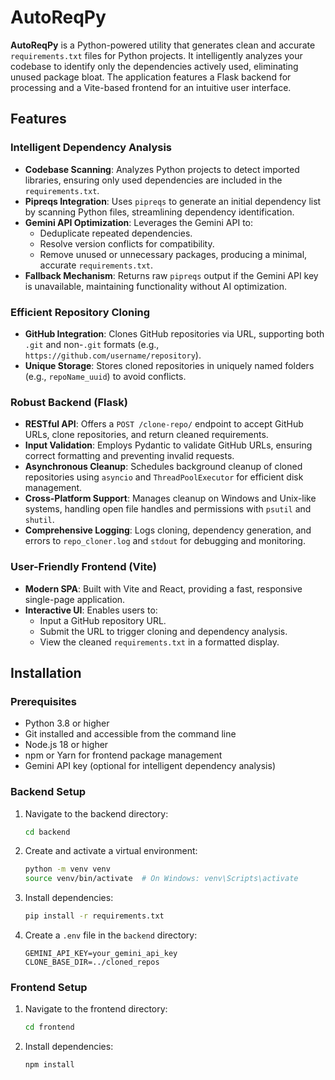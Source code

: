 # AutoReqPy

**AutoReqPy** is a Python-powered utility that generates clean and accurate `requirements.txt` files for Python projects. It intelligently analyzes your codebase to identify only the dependencies actively used, eliminating unused package bloat. The application features a Flask backend for processing and a Vite-based frontend for an intuitive user interface.

## Features

### Intelligent Dependency Analysis
- **Codebase Scanning**: Analyzes Python projects to detect imported libraries, ensuring only used dependencies are included in the `requirements.txt`.
- **Pipreqs Integration**: Uses `pipreqs` to generate an initial dependency list by scanning Python files, streamlining dependency identification.
- **Gemini API Optimization**: Leverages the Gemini API to:
  - Deduplicate repeated dependencies.
  - Resolve version conflicts for compatibility.
  - Remove unused or unnecessary packages, producing a minimal, accurate `requirements.txt`.
- **Fallback Mechanism**: Returns raw `pipreqs` output if the Gemini API key is unavailable, maintaining functionality without AI optimization.

### Efficient Repository Cloning
- **GitHub Integration**: Clones GitHub repositories via URL, supporting both `.git` and non-`.git` formats (e.g., `https://github.com/username/repository`).
- **Unique Storage**: Stores cloned repositories in uniquely named folders (e.g., `repoName_uuid`) to avoid conflicts.

### Robust Backend (Flask)
- **RESTful API**: Offers a `POST /clone-repo/` endpoint to accept GitHub URLs, clone repositories, and return cleaned requirements.
- **Input Validation**: Employs Pydantic to validate GitHub URLs, ensuring correct formatting and preventing invalid requests.
- **Asynchronous Cleanup**: Schedules background cleanup of cloned repositories using `asyncio` and `ThreadPoolExecutor` for efficient disk management.
- **Cross-Platform Support**: Manages cleanup on Windows and Unix-like systems, handling open file handles and permissions with `psutil` and `shutil`.
- **Comprehensive Logging**: Logs cloning, dependency generation, and errors to `repo_cloner.log` and `stdout` for debugging and monitoring.

### User-Friendly Frontend (Vite)
- **Modern SPA**: Built with Vite and React, providing a fast, responsive single-page application.
- **Interactive UI**: Enables users to:
  - Input a GitHub repository URL.
  - Submit the URL to trigger cloning and dependency analysis.
  - View the cleaned `requirements.txt` in a formatted display.



## Installation

### Prerequisites
- Python 3.8 or higher
- Git installed and accessible from the command line
- Node.js 18 or higher
- npm or Yarn for frontend package management
- Gemini API key (optional for intelligent dependency analysis)

### Backend Setup
1. Navigate to the backend directory:
   ```bash
   cd backend
   ```
2. Create and activate a virtual environment:
   ```bash
   python -m venv venv
   source venv/bin/activate  # On Windows: venv\Scripts\activate
   ```
3. Install dependencies:
   ```bash
   pip install -r requirements.txt
   ```
 
4. Create a `.env` file in the `backend` directory:
   ```env
   GEMINI_API_KEY=your_gemini_api_key
   CLONE_BASE_DIR=../cloned_repos
   ```

### Frontend Setup
1. Navigate to the frontend directory:
   ```bash
   cd frontend
   ```
2. Install dependencies:
   ```bash
   npm install
 